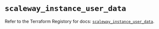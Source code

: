 # `scaleway_instance_user_data`

Refer to the Terraform Registory for docs: [`scaleway_instance_user_data`](https://registry.terraform.io/providers/scaleway/scaleway/2.18.0/docs/resources/instance_user_data).
